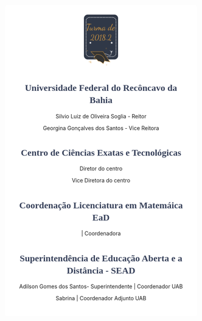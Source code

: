 
<style>

body { 
  background-image: url("../imagens/fundo6.png");
  background-repeat: no-repeat;
  background-attachment: fixed;
  background-position: center; 
}

#example3 {
  border-radius: 6px;
  padding: 25px;
  background-color: white;
  background-repeat: no-repeat;
  background-origin: content-box;
  background-position: center;
}
</style>

<link href="https://fonts.googleapis.com/css?family=Dancing+Script&display=swap" rel="stylesheet">

<div id="example3">
<center><img src="../imagens/turma2.png" style="width:20%"/></center>


<center> 


<h1 style="font-family:'Dancing Script', cursive; color:#38425B;"><font size="5"><strong>Universidade Federal do Recôncavo da Bahia</strong></font></h1>

<center><p>Silvio Luiz de Oliveira Soglia - Reitor</p></center>

<center><p>Georgina Gonçalves dos Santos - Vice Reitora</p></center>

<h1 style="font-family:'Dancing Script', cursive; color:#38425B;"><font size="5"><strong>Centro de Ciências Exatas e Tecnológicas</strong></font></h1>

<p> Diretor do centro</p>
<p> Vice Diretora do centro </p>

<h1 style="font-family:'Dancing Script', cursive; color:#38425B;"><font size="5"><strong>Coordenação Licenciatura em Matemáica EaD</strong></font></h1>
<p> | Coordenadora </p> 

<center> 


</center>

<h1 style="font-family:'Dancing Script', cursive; color:#38425B;"><font size="5"><strong>Superintendência de Educação Aberta e a Distância - SEAD</strong></font></h1>

<center> Adilson Gomes dos Santos- Superintendente | Coordenador UAB</p></center>
<center><p> Sabrina
 | Coordenador Adjunto UAB</p></center> 


</center>





  
</div>











  

